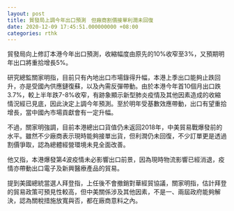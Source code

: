 ```yaml
---
layout: post
title: 貿發局上調今年出口預測　但廠商割價接單利潤未回復
date: 2020-12-09 17:45:51.000000000 +08:00
categories: rthk
---
```


貿發局向上修訂本港今年出口預測，收縮幅度由原先的10%收窄至3%，又預期明年出口將重拾增長5%。

研究總監關家明指，目前只有內地出口市場錄得升幅，本港上季出口能夠止跌回升，亦是受國內供應鏈復蘇，以及內需反彈帶動。由於本港今年首10個月出口跌3.7%，較上半年跌7-8%收窄，有跡象顯示新型肺炎疫情及其他因素造成的收縮情況經已見底，因此決定上調今年預測。至於明年受基數效應帶動，出口有望重拾增長，當中國內市場貢獻會有一定升幅。

不過，關家明強調，目前本港總出口貨值仍未返回2018年，中美貿易戰爆發前的水平。雖然不少廠商表示現時能夠接單出貨，但利潤仍未回復，不少訂單更是透過割價爭取，認為總體經營環境未見全面改善。

他又指，本港爆發第4波疫情未必影響出口前景，因為現時物流影響已經消退，疫情亦帶動出口電子及新興醫療產品的貿易。

提到美國總統當選人拜登指，上任後不會撤銷對華經貿協議，關家明指，估計拜登的貿易政策可預見性較高，但中美關係涉及其他因素，不是一、兩屆政府能夠解決，認為關稅措施放寬與否，都在廠商意料之內。
